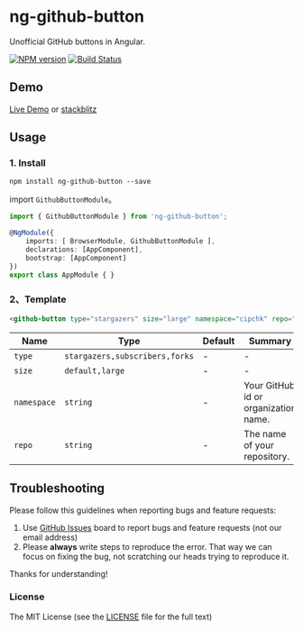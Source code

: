 # ng-github-button

Unofficial GitHub buttons in Angular.

[![NPM version](https://img.shields.io/npm/v/ng-github-button.svg)](https://www.npmjs.com/package/ng-github-button)
[![Build Status](https://travis-ci.org/cipchk/ng-github-button.svg?branch=master)](https://travis-ci.org/cipchk/ng-github-button)

## Demo

[Live Demo](https://cipchk.github.io/ng-github-button/) or [stackblitz](https://stackblitz.com/edit/ng-github-button)

## Usage

### 1. Install

```
npm install ng-github-button --save
```

import `GithubButtonModule`。

```typescript
import { GithubButtonModule } from 'ng-github-button';

@NgModule({
    imports: [ BrowserModule, GithubButtonModule ],
    declarations: [AppComponent],
    bootstrap: [AppComponent]
})
export class AppModule { }
```

### 2、Template

```html
<github-button type="stargazers" size="large" namespace="cipchk" repo="ng-github-button"></github-button>
```

| Name    | Type           | Default  | Summary |
| ------- | ------------- | ----- | ----- |
| `type` | `stargazers,subscribers,forks` | - | - |
| `size` | `default,large` | - | - |
| `namespace` | `string` | - | Your GitHub id or organization name. |
| `repo` | `string` | - | The name of your repository. |

## Troubleshooting

Please follow this guidelines when reporting bugs and feature requests:

1. Use [GitHub Issues](https://github.com/cipchk/ng-github-button/issues) board to report bugs and feature requests (not our email address)
2. Please **always** write steps to reproduce the error. That way we can focus on fixing the bug, not scratching our heads trying to reproduce it.

Thanks for understanding!

### License

The MIT License (see the [LICENSE](https://github.com/cipchk/ng-github-button/blob/master/LICENSE) file for the full text)
